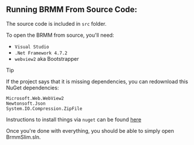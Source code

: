 ## Running BRMM From Source Code:

The source code is included in `src` folder.

To open the BRMM from source, you'll need:
- `Visual Studio`
- `.Net Framework 4.7.2`
- `webview2` aka Bootstrapper


> [!TIP]
> If the project says that it is missing dependencies, you can redownload this NuGet dependencies:
>  ```
> Microsoft.Web.WebView2
> Newtonsoft.Json
> System.IO.Compression.ZipFile
> ```

Instructions to install things via `nuget` can be found [here](https://learn.microsoft.com/en-us/nuget/install-nuget-client-tools)

Once you're done with everything, you should be able to simply open BrmmSlim.sln.
